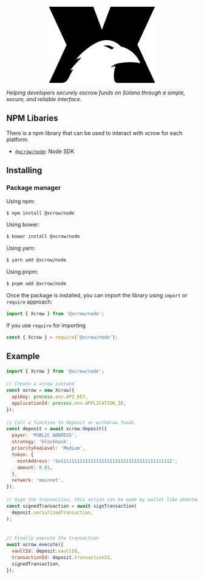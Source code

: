 <p align="center">
  <a href="https://xcrow.dev" target="_blank">
    <img src="docs/logo.webp" alt="Xcrow" width="280" height="200">
  </a>
</p>

_Helping developers securely escrow funds on Solana through a simple, secure, and reliable interface._

## NPM Libaries

There is a npm library that can be used to interact with xcrow for each platform.

- [`@xcrow/node`](https://github.com/xcrowdev/xcrow-javascript/tree/main/packages/node): Node SDK

## Installing

### Package manager

Using npm:

```bash
$ npm install @xcrow/node
```

Using bower:

```bash
$ bower install @xcrow/node
```

Using yarn:

```bash
$ yarn add @xcrow/node
```

Using pnpm:

```bash
$ pnpm add @xcrow/node
```

Once the package is installed, you can import the library using `import` or `require` approach:

```js
import { Xcrow } from '@xcrow/node';
```

If you use `require` for importing

```js
const { Xcrow } = require('@xcrow/node');
```


## Example

```js
import { Xcrow } from '@xcrow/node';

// Create a xcrow instace
const xcrow = new Xcrow({
  apiKey: process.env.API_KEY,
  applicationId: process.env.APPLICATION_ID,
});

// Call a function to deposit or withdraw funds
const deposit = await xcrow.deposit({
  payer: 'PUBLIC ADDRESS',
  strategy: 'blockhash',
  priorityFeeLevel: 'Medium',
  token: {
    mintAddress: 'So11111111111111111111111111111111111111112',
    amount: 0.01,
  },
  network: 'mainnet',
});

// Sign the transaction, this action can be made by wallet like phantom or solflare
const signedTransaction = await signTransaction(
  deposit.serializedTransaction,
);


// Finally execute the transaction
await xcrow.execute({
  vaultId: deposit.vaultId,
  transactionId: deposit.transactionId,
  signedTransaction,
});
```